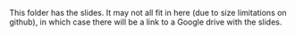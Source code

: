 This folder has the slides. It may not all fit in here (due to size limitations on github), in which case there will be a link to a Google drive with the slides.



